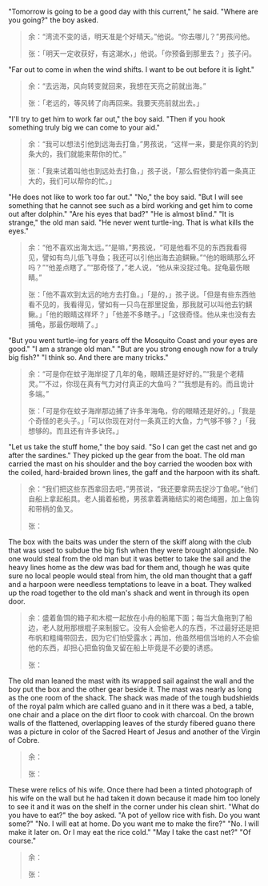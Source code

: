  "Tomorrow is going to be a good day with this current," he said. "Where are you going?" the boy asked.
> 余：“湾流不变的话，明天准是个好晴天。”他说。“你去哪儿？”男孩问他。
>
> 张：「明天一定收获好，有这潮水，」他说。「你预备到那里去？」孩子问。

"Far out to come in when the wind shifts. I want to be out before it is light." 
> 余：“去远海，风向转变就回来，我想在天亮之前就出海。”
> 
> 张：「老远的，等风转了向再回来。我要天亮前就出去。」

"I'll try to get him to work far out," the boy said. "Then if you hook something truly big we can come to your aid." 
> 余：“我可以想法引他到远海去打鱼，”男孩说，“这样一来，要是你真的钓到条大的，我们就能来帮你的忙。”
> 
> 张：「我来试着叫他也到远处去打鱼，」孩子说，「那么假使你钓着一条真正大的，我们可以帮你的忙。」

"He does not like to work too far out." "No," the boy said. "But I will see something that he cannot see such as a bird working and get him to come out after dolphin." "Are his eyes that bad?" "He is almost blind." "It is strange," the old man said. "He never went turtle-ing. That is what kills the eyes."
> 余：“他不喜欢出海太远。”“是嘛，”男孩说，“可是他看不见的东西我看得见，譬如有鸟儿低飞寻鱼；我还可以引他出海去追鲯鳅。”“他的眼睛那么坏吗？”“他差点瞎了。”“那奇怪了，”老人说，“他从来没捉过龟。捉龟最伤眼睛。”
> 
> 张：「他不喜欢到太远的地方去打鱼。」「是的，」孩子说。「但是有些东西他看不见的，我看得见，譬如有一只鸟在那里捉鱼，那我就可以叫他去钓鲯鳅。」「他的眼睛这样坏？」「他差不多瞎子。」「这很奇怪。他从来也没有去捕龟，那最伤眼睛了。」

"But you went turtle-ing for years off the Mosquito Coast and your eyes are good." "I am a strange old man." "But are you strong enough now for a truly big fish?" "I think so. And there are many tricks." 
> 余：“可是你在蚊子海岸捉了几年的龟，眼睛还是好好的。”“我是个老精灵。”“不过，你现在真有气力对付真正的大鱼吗？”“我想是有的。而且诡计多端。”
> 
> 张：「可是你在蚊子海岸那边捕了许多年海龟，你的眼睛还是好的。」「我是个奇怪的老头子。」「可以你现在对付一条真正的大鱼，力气够不够？」「我想够的。而且还有许多诀窍。」

"Let us take the stuff home," the boy said. "So I can get the cast net and go after the sardines." They picked up the gear from the boat. The old man carried the mast on his shoulder and the boy carried the wooden box with the coiled, hard-braided brown lines, the gaff and the harpoon with its shaft.
> 余：“我们把这些东西拿回去吧，”男孩说，“我还要拿网去捉沙丁鱼呢。”他们自船上拿起船具。老人掮着船桅，男孩拿着满箱结实的褐色绳圈，加上鱼钩和带柄的鱼叉。
> 
> 张：

The box with the baits was under the stern of the skiff along with the club that was used to subdue the big fish when they were brought alongside. No one would steal from the old man but it was better to take the sail and the heavy lines home as the dew was bad for them and, though he was quite sure no local people would steal from him, the old man thought that a gaff and a harpoon were needless temptations to leave in a boat. They walked up the road together to the old man's shack and went in through its open door.
> 余：盛着鱼饵的箱子和木棍一起放在小舟的船尾下面；每当大鱼拖到了船边，老人就用那根棍子来制服它。没有人会偷老人的东西，不过最好还是把布帆和粗绳带回去，因为它们怕受露水；再加，他虽然相信当地的人不会偷他的东西，却担心把鱼钩鱼叉留在船上毕竟是不必要的诱惑。
> 
> 张：

The old man leaned the mast with its wrapped sail against the wall and the boy put the box and the other gear beside it. The mast was nearly as long as the one room of the shack. The shack was made of the tough budshields of the royal palm which are called guano and in it there was a bed, a table, one chair and a place on the dirt floor to cook with charcoal. On the brown walls of the flattened, overlapping leaves of the sturdy fibered guano there was a picture in color of the Sacred Heart of Jesus and another of the Virgin of Cobre.
> 余：
> 
> 张：

These were relics of his wife. Once there had been a tinted photograph of his wife on the wall but he had taken it down because it made him too lonely to see it and it was on the shelf in the corner under his clean shirt. "What do you have to eat?" the boy asked. "A pot of yellow rice with fish. Do you want some?" "No. I will eat at home. Do you want me to make the fire?" "No. I will make it later on. Or I may eat the rice cold." "May I take the cast net?" "Of course."
> 余：
> 
> 张：
